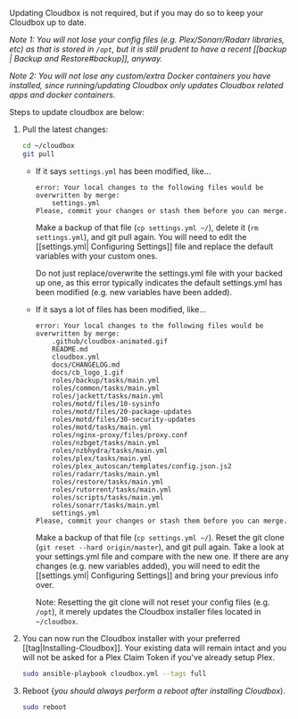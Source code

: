 Updating Cloudbox is not required, but if you may do so to keep your Cloudbox up to date.

_Note 1: You will not lose your config files (e.g. Plex/Sonarr/Radarr libraries, etc) as that is stored in `/opt`, but it is still prudent to have a recent [[backup | Backup and Restore#backup]], anyway._ 

_Note 2: You will not lose any custom/extra Docker containers you have installed, since running/updating Cloudbox only updates Cloudbox related apps and docker containers._ 

Steps to update cloudbox are below:

1. Pull the latest changes:

   ```bash
   cd ~/cloudbox
   git pull
   ```

   - If it says `settings.yml` has been modified, like... 


      ```
      error: Your local changes to the following files would be overwritten by merge:
          settings.yml
      Please, commit your changes or stash them before you can merge.
      ```

      Make a backup of that file (`cp settings.yml ~/`), delete it (`rm settings.yml`), and git pull again. You will need to edit the [[settings.yml| Configuring Settings]] file and replace the default variables with your custom ones. 

      Do not just replace/overwrite the settings.yml file with your backed up one, as this error typically indicates the default settings.yml has been modified (e.g. new variables have been added).

    - If it says a lot of files has been modified, like... 

      ```
      error: Your local changes to the following files would be overwritten by merge:
          .github/cloudbox-animated.gif
          README.md
          cloudbox.yml
          docs/CHANGELOG.md
          docs/cb_logo_1.gif
          roles/backup/tasks/main.yml
          roles/common/tasks/main.yml
          roles/jackett/tasks/main.yml
          roles/motd/files/10-sysinfo
          roles/motd/files/20-package-updates
          roles/motd/files/30-security-updates
          roles/motd/tasks/main.yml
          roles/nginx-proxy/files/proxy.conf
          roles/nzbget/tasks/main.yml
          roles/nzbhydra/tasks/main.yml
          roles/plex/tasks/main.yml
          roles/plex_autoscan/templates/config.json.js2
          roles/radarr/tasks/main.yml
          roles/restore/tasks/main.yml
          roles/rutorrent/tasks/main.yml
          roles/scripts/tasks/main.yml
          roles/sonarr/tasks/main.yml
          settings.yml
      Please, commit your changes or stash them before you can merge.
      ```

      Make a backup of that file (`cp settings.yml ~/`). Reset the git clone (```git reset --hard origin/master```), and git pull again. Take a look at your settings.yml file and compare with the new one. If there are any changes (e.g. new variables added), you will need to edit the [[settings.yml| Configuring Settings]] and bring your previous info over. 

      Note: Resetting the git clone will not reset your config files (e.g. `/opt`), it merely updates the Cloudbox installer files located in `~/cloudbox`.

2. You can now run the Cloudbox installer with your preferred [[tag|Installing-Cloudbox]]. Your existing data will remain intact and you will not be asked for a Plex Claim Token if you've already setup Plex.

   ```bash
   sudo ansible-playbook cloudbox.yml --tags full
   ```

3. Reboot {_you should always perform a reboot after installing Cloudbox_).

   ```bash
   sudo reboot
   ```


